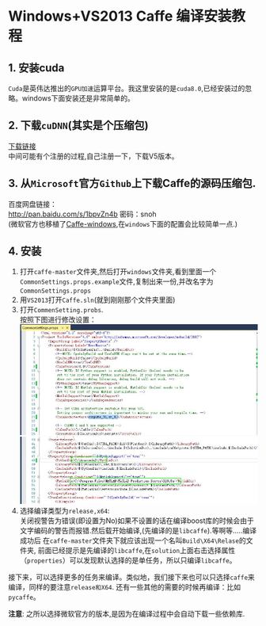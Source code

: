 # Windows+VS2013 Caffe 编译安装教程

## 1. 安装cuda   
  `Cuda`是英伟达推出的`GPU加速`运算平台。我这里安装的是`cuda8.0`,已经安装过的忽略。windows下面安装还是非常简单的。   

## 2. 下载`cuDNN`(其实是个压缩包)   
  [下载链接](https://developer.nvidia.com/cudnn)   
  中间可能有个注册的过程,自己注册一下，下载V5版本。   

## 3. 从`Microsoft`官方`Github`上下载Caffe的源码压缩包.   
  百度网盘链接：   
  http://pan.baidu.com/s/1bpvZn4b 密码：snoh   
  (微软官方也移植了[Caffe-windows](https://github.com/Microsoft/caffe),在`windows`下面的配置会比较简单一点.)   

## 4. 安装   
1. 打开`caffe-master`文件夹,然后打开`windows`文件夹,看到里面一个`CommonSettings.props.example`文件,复制出来一份,并改名字为`CommonSettings.props`   
2. 用`VS2013`打开`Caffe.sln`(就到刚刚那个文件夹里面)   
3. 打开`CommenSetting.probs`.   
按照下图进行修改设置：   
![](pictures/CommonSettings1.jpg)   
![](pictures/CommonSettings2.jpg)   
4. 选择编译类型为`release,x64`:   
关闭视警告为错误(即设置为No)如果不设置的话在编译boost库的时候会由于文字编码的警告而报错.然后载开始编译,(先编译的是`libcaffe`).等啊等.....编译成功后
在`caffe-master`文件夹下就应该出现一个名叫`Build\X64\Relase`的文件夹, 前面已经提示是先编译的`libcaffe`,在`solution`上面右击选择属性（`properties`）可以发现默认选择的是单任务，所以只编译`libcaffe`。   

接下来，可以选择更多的任务来编译。类似地，我们接下来也可以只选择`caffe`来编译，同样的要注意`release和X64`. 还有一些其他的需要的时候再编译：比如`pycaffe`。       

**注意**:
  之所以选择微软官方的版本,是因为在编译过程中会自动下载一些依赖库.    
